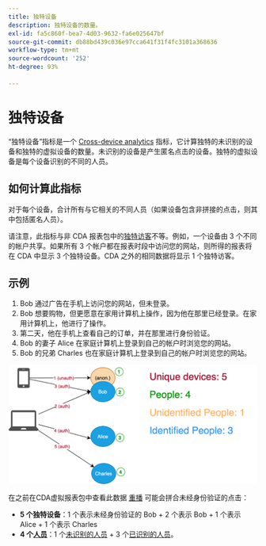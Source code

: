 ```yaml
---
title: 独特设备
description: 独特设备的数量。
exl-id: fa5c860f-bea7-4d03-9632-fa6e025647bf
source-git-commit: db88bd439c036e97cca641f31f4fc3101a368636
workflow-type: tm+mt
source-wordcount: '252'
ht-degree: 93%

---
```


# 独特设备

“独特设备”指标是一个 [Cross-device analytics](../cda/overview.md) 指标，它计算独特的未识别的设备和独特的虚拟设备的数量。未识别的设备是产生匿名点击的设备。独特的虚拟设备是每个设备识别的不同的人员。

## 如何计算此指标

对于每个设备，合计所有与它相关的不同人员（如果设备包含非拼接的点击，则其中包括匿名人员）。

请注意，此指标与非 CDA 报表包中的[独特访客](unique-visitors.md)不等。例如，一个设备由 3 个不同的帐户共享。如果所有 3 个帐户都在报表时段中访问您的网站，则所得的报表将在 CDA 中显示 3 个独特设备。CDA 之外的相同数据将显示 1 个独特访客。

## 示例

1. Bob 通过广告在手机上访问您的网站，但未登录。
1. Bob 想要购物，但更愿意在家用计算机上操作，因为他在那里已经登录。在家用计算机上，他进行了操作。
1. 第二天，他在手机上查看自己的订单，并在那里进行身份验证。
1. Bob 的妻子 Alice 在家庭计算机上登录到自己的帐户时浏览您的网站。
1. Bob 的兄弟 Charles 也在家庭计算机上登录到自己的帐户时浏览您的网站。

![独特设备数](/help/components/metrics/assets/Unique_Devices_Count.png)

在之前在CDA虚拟报表包中查看此数据 [重播](/help/components/cda/replay.md) 可能会拼合未经身份验证的点击：

* **5 个独特设备**：1 个表示未经身份验证的 Bob + 2 个表示 Bob + 1 个表示 Alice + 1 个表示 Charles
* **4 个[人员](people.md)**：1 个[未识别的人员](unidentified-people.md) + 3 个[已识别的人员](identified-people.md)。
